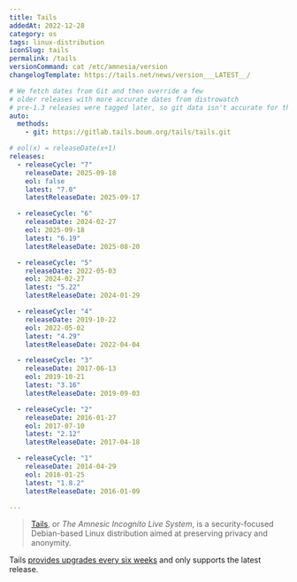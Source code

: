 ```yaml
---
title: Tails
addedAt: 2022-12-28
category: os
tags: linux-distribution
iconSlug: tails
permalink: /tails
versionCommand: cat /etc/amnesia/version
changelogTemplate: https://tails.net/news/version___LATEST__/

# We fetch dates from Git and then override a few
# older releases with more accurate dates from distrowatch
# pre-1.3 releases were tagged later, so git data isn't accurate for those.
auto:
  methods:
    - git: https://gitlab.tails.boum.org/tails/tails.git

# eol(x) = releaseDate(x+1)
releases:
  - releaseCycle: "7"
    releaseDate: 2025-09-18
    eol: false
    latest: "7.0"
    latestReleaseDate: 2025-09-17

  - releaseCycle: "6"
    releaseDate: 2024-02-27
    eol: 2025-09-18
    latest: "6.19"
    latestReleaseDate: 2025-08-20

  - releaseCycle: "5"
    releaseDate: 2022-05-03
    eol: 2024-02-27
    latest: "5.22"
    latestReleaseDate: 2024-01-29

  - releaseCycle: "4"
    releaseDate: 2019-10-22
    eol: 2022-05-02
    latest: "4.29"
    latestReleaseDate: 2022-04-04

  - releaseCycle: "3"
    releaseDate: 2017-06-13
    eol: 2019-10-21
    latest: "3.16"
    latestReleaseDate: 2019-09-03

  - releaseCycle: "2"
    releaseDate: 2016-01-27
    eol: 2017-07-10
    latest: "2.12"
    latestReleaseDate: 2017-04-18

  - releaseCycle: "1"
    releaseDate: 2014-04-29
    eol: 2016-01-25
    latest: "1.8.2"
    latestReleaseDate: 2016-01-09

---
```


> [Tails](https://tails.net/about/), or _The Amnesic Incognito Live System_, is a
> security-focused Debian-based Linux distribution aimed at preserving privacy and anonymity.

Tails [provides upgrades every six weeks](https://tails.net/support/faq/#upgrade) and only
supports the latest release.

